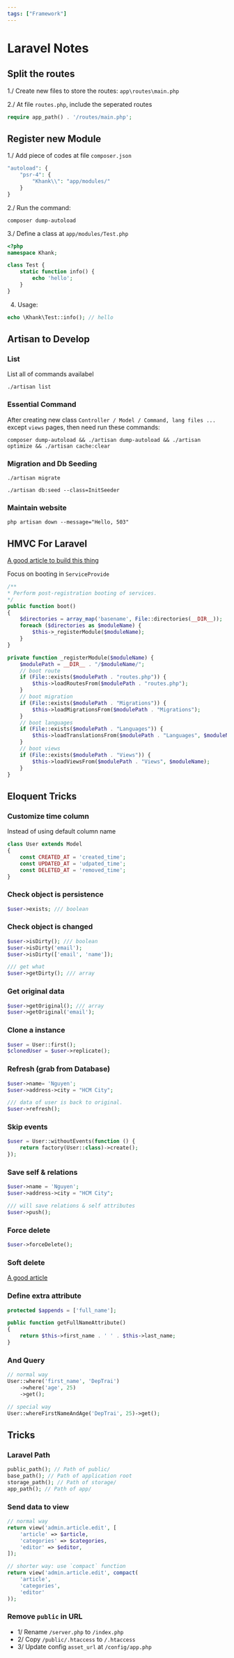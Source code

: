 ```yaml
---
tags: ["Framework"]
---
```


# Laravel Notes

<TagLinks />

## Split the routes

1./ Create new files to store the routes: `app\routes\main.php`


2./ At file `routes.php`, include the seperated routes 

```php
require app_path() . '/routes/main.php';
```

## Register new Module 

1./ Add piece of codes at file `composer.json` 

```php
"autoload": {
    "psr-4": {
        "Khank\\": "app/modules/"
    }
}
```

2./ Run the command: 
```
composer dump-autoload 
```

3./ Define a class at `app/modules/Test.php`

```php
<?php
namespace Khank;

class Test {
    static function info() {
        echo 'hello';
    }
}
```

4) Usage: 
```php 
echo \Khank\Test::info(); // hello
```


## Artisan to Develop

### List 
List all of commands availabel

```
./artisan list
```

### Essential Command
After creating new class `Controller / Model / Command, lang files ...` except `views` pages, then need run these commands: 
```
composer dump-autoload && ./artisan dump-autoload && ./artisan optimize && ./artisan cache:clear
```

### Migration and Db Seeding

```
./artisan migrate

./artisan db:seed --class=InitSeeder
```

### Maintain website

```
php artisan down --message="Hello, 503"
```

## HMVC For Laravel 

[A good article to build this thing](https://sethphat.com/sp-741/dung-mo-hinh-hmvc-cho-laravel-5)

Focus on booting in `ServiceProvide`

```php
/**
* Perform post-registration booting of services.
*/
public function boot()
{
    $directories = array_map('basename', File::directories(__DIR__));
    foreach ($directories as $moduleName) {
        $this->_registerModule($moduleName);
    }
}

private function _registerModule($moduleName) {
    $modulePath = __DIR__ . "/$moduleName/";
    // boot route
    if (File::exists($modulePath . "routes.php")) {
        $this->loadRoutesFrom($modulePath . "routes.php");
    }
    // boot migration
    if (File::exists($modulePath . "Migrations")) {
        $this->loadMigrationsFrom($modulePath . "Migrations");
    }
    // boot languages
    if (File::exists($modulePath . "Languages")) {
        $this->loadTranslationsFrom($modulePath . "Languages", $moduleName);
    }
    // boot views
    if (File::exists($modulePath . "Views")) {
        $this->loadViewsFrom($modulePath . "Views", $moduleName);
    }
}
```

## Eloquent Tricks 

### Customize time column

Instead of using default column name

```php
class User extends Model
{
    const CREATED_AT = 'created_time';
    const UPDATED_AT = 'udpated_time';
    const DELETED_AT = 'removed_time';
}
```

### Check object is persistence

```php
$user->exists; /// boolean 
```

### Check object is changed 

```php
$user->isDirty(); /// boolean
$user->isDirty('email'); 
$user->isDirty(['email', 'name']); 

/// get what 
$user->getDirty(); /// array
```

### Get original data

```php
$user->getOriginal(); /// array
$user->getOriginal('email');
```

### Clone a instance

```php
$user = User::first();
$clonedUser = $user->replicate();
```

### Refresh (grab from Database)

```php
$user->name= 'Nguyen';
$user->address->city = "HCM City";

/// data of user is back to original. 
$user->refresh();
```

### Skip events

```php
$user = User::withoutEvents(function () {
    return factory(User::class)->create(); 
});
```

### Save self & relations 

```php
$user->name = 'Nguyen';
$user->address->city = "HCM City";

/// will save relations & self attributes
$user->push();
```

### Force delete 

```php
$user->forceDelete();
```

### Soft delete
[A good article](https://sethphat.com/sp-765/laravel-eloquent-soft-delete)


### Define extra attribute 

```php
protected $appends = ['full_name'];

public function getFullNameAttribute()
{
    return $this->first_name . ' ' . $this->last_name;
}
```

### And Query

```php
// normal way 
User::where('first_name', 'DepTrai')
    ->where('age', 25)
    ->get();

// special way
User::whereFirstNameAndAge('DepTrai', 25)->get();

```

## Tricks 

### Laravel Path

```php
public_path(); // Path of public/
base_path(); // Path of application root
storage_path(); // Path of storage/
app_path(); // Path of app/
```


### Send data to view

```php
// normal way 
return view('admin.article.edit', [
	'article' => $article,
	'categories' => $categories,
	'editor' => $editor,
]);

// shorter way: use `compact` function
return view('admin.article.edit', compact(
	'article',
	'categories',
	'editor'
));
```



### Remove `public` in URL 

- 1/ Rename `/server.php` to `/index.php`
- 2/ Copy `/public/.htaccess` to `/.htaccess`
- 3/ Update config  `asset_url` at `/config/app.php`